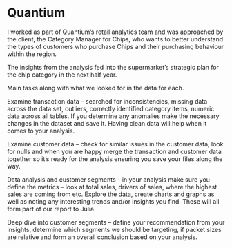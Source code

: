 # Quantium
I worked as part of Quantium’s retail analytics team and was approached by the client, the Category Manager for Chips, who wants to better understand the types of customers who purchase Chips and their purchasing behaviour within the region.

The insights from the analysis fed into the supermarket’s strategic plan for the chip category in the next half year.




Main tasks along with what we looked for in the data for each. 

Examine transaction data – searched for inconsistencies, missing data across the data set, outliers, correctly identified category items, numeric data across all tables. If you determine any anomalies make the necessary changes in the dataset and save it. Having clean data will help when it comes to your analysis. 

Examine customer data – check for similar issues in the customer data, look for nulls and when you are happy merge the transaction and customer data together so it’s ready for the analysis ensuring you save your files along the way.

Data analysis and customer segments – in your analysis make sure you define the metrics – look at total sales, drivers of sales, where the highest sales are coming from etc. Explore the data, create charts and graphs as well as noting any interesting trends and/or insights you find. These will all form part of our report to Julia. 

Deep dive into customer segments – define your recommendation from your insights, determine which segments we should be targeting, if packet sizes are relative and form an overall conclusion based on your analysis. 



